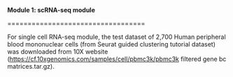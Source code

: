 **Module 1: scRNA-seq module**

==================================

For single cell RNA-seq module, the test dataset of 2,700 Human peripheral blood mononuclear cells (from Seurat guided clustering tutorial dataset) was downloaded from 10X website (https://cf.10xgenomics.com/samples/cell/pbmc3k/pbmc3k filtered gene bc matrices.tar.gz).

